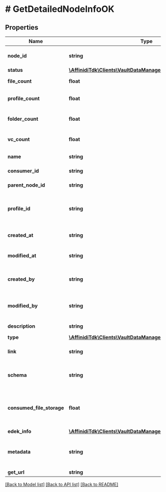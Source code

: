 # # GetDetailedNodeInfoOK

## Properties

Name | Type | Description | Notes
------------ | ------------- | ------------- | -------------
**node_id** | **string** | A unique identifier of current node |
**status** | [**\AffinidiTdk\Clients\VaultDataManagerClient\Model\NodeStatus**](NodeStatus.md) |  |
**file_count** | **float** | number of files in current node | [optional]
**profile_count** | **float** | number of profiles in current node | [optional]
**folder_count** | **float** | number of folders in current node | [optional]
**vc_count** | **float** | number of vcCount in current node | [optional]
**name** | **string** | display name of current node |
**consumer_id** | **string** | unique identifier for consumer |
**parent_node_id** | **string** | parent node path |
**profile_id** | **string** | A unique identifier of profile, under which current node is created |
**created_at** | **string** | creation date/time of the node |
**modified_at** | **string** | modification date/time of the node |
**created_by** | **string** | Identifier of the user who created the node |
**modified_by** | **string** | Identifier of the user who last updated the node |
**description** | **string** | Description of the node |
**type** | [**\AffinidiTdk\Clients\VaultDataManagerClient\Model\NodeType**](NodeType.md) |  |
**link** | **string** | id of the file, used for FILE node only | [optional]
**schema** | **string** | name of the schema, used for PROFILE node only | [optional]
**consumed_file_storage** | **float** | amount of bytes used by the stored data, used for ROOT_ELEMENT only for now | [optional]
**edek_info** | [**\AffinidiTdk\Clients\VaultDataManagerClient\Model\EdekInfo**](EdekInfo.md) |  | [optional]
**metadata** | **string** | A JSON string format containing metadata of the node | [optional]
**get_url** | **string** |  | [optional]

[[Back to Model list]](../../README.md#models) [[Back to API list]](../../README.md#endpoints) [[Back to README]](../../README.md)
